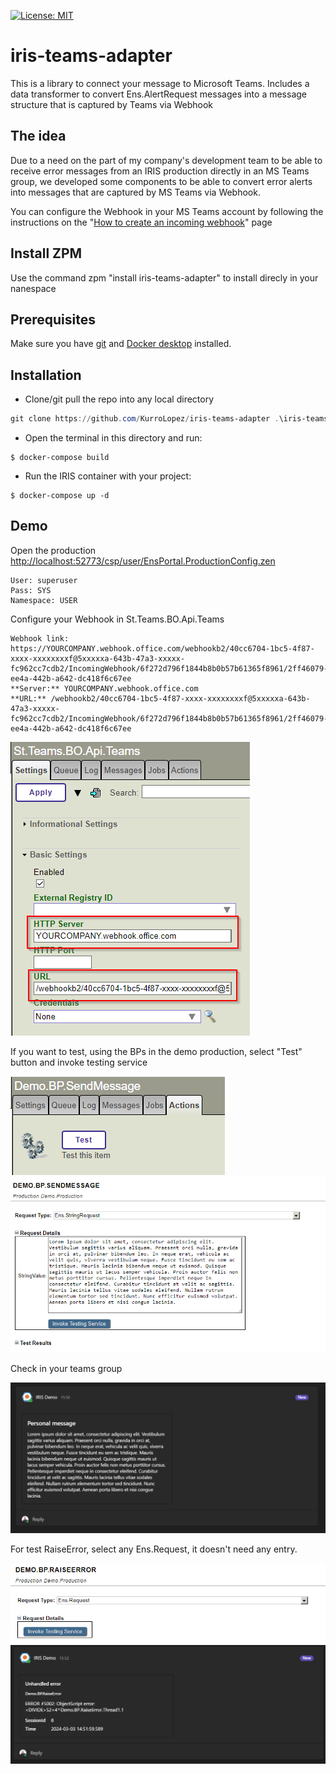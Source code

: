  [![License: MIT](https://img.shields.io/badge/License-MIT-blue.svg?style=flat&logo=AdGuard)](LICENSE)
# iris-teams-adapter
This is a library to connect your message to Microsoft Teams.
Includes a data transformer to convert Ens.AlertRequest messages into a message structure that is captured by Teams via Webhook

## The idea
Due to a need on the part of my company's development team to be able to receive error messages from an IRIS production directly in an MS Teams group, we developed some components to be able to convert error alerts into messages that are captured by MS Teams via Webhook.

You can configure the Webhook in your MS Teams account by following the instructions on the "[How to create an incoming webhook](https://learn.microsoft.com/es-es/microsoftteams/platform/webhooks-and-connectors/how-to/add-incoming-webhook?tabs=newteams%2Cdotnet#create-an-incoming-webhook)" page

## Install ZPM
Use the command zpm "install iris-teams-adapter" to install direcly in your nanespace

## Prerequisites
Make sure you have [git](https://git-scm.com/book/en/v2/Getting-Started-Installing-Git) and [Docker desktop](https://www.docker.com/products/docker-desktop) installed.

## Installation

- Clone/git pull the repo into any local directory

```powershell
git clone https://github.com/KurroLopez/iris-teams-adapter .\iris-teams-adapter
```

- Open the terminal in this directory and run:

```
$ docker-compose build
```

- Run the IRIS container with your project:

```
$ docker-compose up -d
```

## Demo
Open the production [http://localhost:52773/csp/user/EnsPortal.ProductionConfig.zen](http://localhost:52773/csp/user/EnsPortal.ProductionConfig.zen)
```
User: superuser
Pass: SYS
Namespace: USER
```

Configure your Webhook in St.Teams.BO.Api.Teams
```
Webhook link: https://YOURCOMPANY.webhook.office.com/webhookb2/40cc6704-1bc5-4f87-xxxx-xxxxxxxxf@5xxxxxa-643b-47a3-xxxxx-fc962cc7cdb2/IncomingWebhook/6f272d796f1844b8b0b57b61365f8961/2ff46079-ee4a-442b-a642-dc418f6c67ee
**Server:** YOURCOMPANY.webhook.office.com
**URL:** /webhookb2/40cc6704-1bc5-4f87-xxxx-xxxxxxxxf@5xxxxxa-643b-47a3-xxxxx-fc962cc7cdb2/IncomingWebhook/6f272d796f1844b8b0b57b61365f8961/2ff46079-ee4a-442b-a642-dc418f6c67ee
```

![](.\img\Configure_St.Teams.BO.API.Teams.png)

If you want to test, using the BPs in the demo production, select "Test" button and invoke testing service

![](.\img\Test_SendMessage.png)
![](.\img\Test_SendMessage_II.png)

Check in your teams group

![](.\img\Teams_personal_message.png)

For test RaiseError, select any Ens.Request, it doesn't need any entry.

![](.\img\Test_RaiseError.png)
![](.\img\Teams_raise_error.png)
